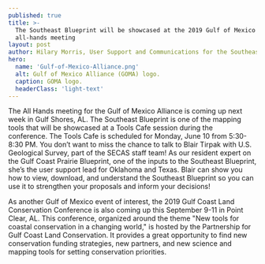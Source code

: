 ```yaml
---
published: true
title: >-
  The Southeast Blueprint will be showcased at the 2019 Gulf of Mexico Alliance
  all-hands meeting
layout: post
author: Hilary Morris, User Support and Communications for the Southeast and South Atlantic Blueprints
hero:
  name: 'Gulf-of-Mexico-Alliance.png'
  alt: Gulf of Mexico Alliance (GOMA) logo.
  caption: GOMA logo.
  headerClass: 'light-text'
---
```

The All Hands meeting for the Gulf of Mexico Alliance is coming up next week in Gulf Shores, AL. The Southeast Blueprint is one of the mapping tools that will be showcased at a Tools Cafe session during the conference. The Tools Cafe is scheduled for Monday, June 10 from 5:30-8:30 PM. <!--more-->You don’t want to miss the chance to talk to Blair Tirpak with U.S. Geological Survey, part of the SECAS staff team! As our resident expert on the Gulf Coast Prairie Blueprint, one of the inputs to the Southeast Blueprint, she’s the user support lead for Oklahoma and Texas. Blair can show you how to view, download, and understand the Southeast Blueprint so you can use it to strengthen your proposals and inform your decisions!

As another Gulf of Mexico event of interest, the 2019 Gulf Coast Land Conservation Conference is also coming up this September 9-11 in Point Clear, AL. This conference, organized around the theme "New tools for coastal conservation in a changing world," is hosted by the Partnership for Gulf Coast Land Conservation. It provides a great opportunity to find new conservation funding strategies, new partners, and new science and mapping tools for setting conservation priorities.
